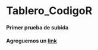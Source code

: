 # Tablero_CodigoR
#### Primer prueba de subida
#### Agreguemos un  [link](https://stackoverflow.com/questions/29787850/how-do-i-add-a-url-to-r-markdown)

